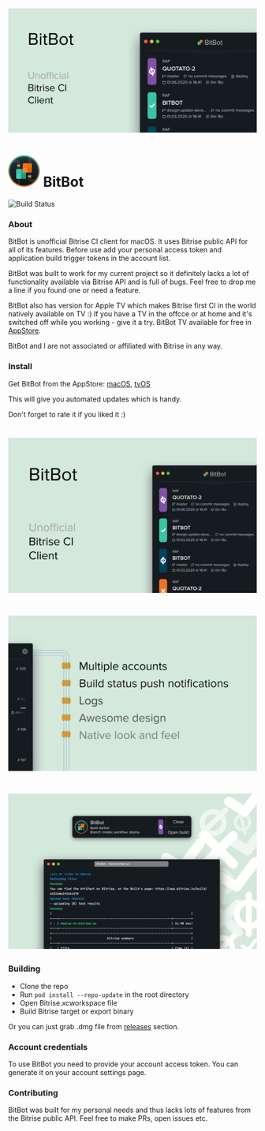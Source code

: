 # ![BitBot](https://github.com/deszip/BitBot/raw/master/BB-github.jpg)

# <img src="https://github.com/deszip/BitBot/raw/master/icon.png" width="64"> BitBot

![Build Status](https://app.bitrise.io/app/6db55ab6a5f1d22f/status.svg?token=XJCgNQGZP1aSbbEsrU1Jqw&branch=develop)

### About
BitBot is unofficial Bitrise CI client for macOS. It uses Bitrise public API for all of its features. Before use add your personal access token and application build trigger tokens in the account list.

BitBot was built to work for my current project so it definitely lacks a lot of functionality available via Bitrise API and is full of bugs. Feel free to drop me a line if you found one or need a feature.

BitBot also has version for Apple TV which makes Bitrise first CI in the world natively available on TV :)
If you have a TV in the offcce or at home and it's switched off while you working - give it a try.
BitBot TV available for free in [AppStore](https://apps.apple.com/us/app/bitbot-for-tv/id1545666168).

BitBot and I are not associated or affiliated with Bitrise in any way.

### Install
Get BitBot from the AppStore: [macOS](https://apps.apple.com/ua/app/bitbot/id1469773841?l=ru&mt=12), [tvOS](https://apps.apple.com/us/app/bitbot-for-tv/id1545666168)

This will give you automated updates which is handy.

Don't forget to rate it if you liked it :)

# ![BitBot](https://github.com/deszip/BitBot/raw/master/screenshot-1.png)
# ![BitBot](https://github.com/deszip/BitBot/raw/master/screenshot-2.png)
# ![BitBot](https://github.com/deszip/BitBot/raw/master/screenshot-3.png)


### Building
- Clone the repo
- Run `pod install --repo-update` in the root directory
- Open Bitrise.xcworkspace file
- Build Bitrise target or export binary

Or you can just grab .dmg file from [releases](https://github.com/deszip/BitBot/releases/latest) section.

### Account credentials
To use BitBot you need to provide your account access token. You can generate it on your account settings page.

### Contributing
BitBot was built for my personal needs and thus lacks lots of features from the Bitrise public API. Feel free to make PRs, open issues etc.
